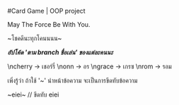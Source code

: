 #Card Game | OOP project

May The Force Be With You.

\~โชคดีนะทุกโคนนนน\~


***อัปโค้ด 'ตาม branch ชื่อเล่น' ของแต่ละคนนะ***

  \ncherry  -> เชอร์รี่
  \nonn     -> อร
  \ngrace   -> เกรซ
  \nrom     -> รอม


เพิ่งรู้ว่า ถ้าใช้ '\~' นำหน้าข้อความ จะเป็นการขีดทับข้อความ

~eiei~ // ขีดทับ eiei
